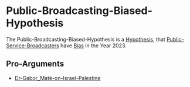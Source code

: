 # Public-Broadcasting-Biased-Hypothesis

The Public-Broadcasting-Biased-Hypothesis is a [Hypothesis](600028.md), that [Public-Service-Broadcasters](191000003.md) have [Bias](41010011.md) in the Year 2023.

## Pro-Arguments

- [Dr-Gabor_Maté-on-Israel-Palestine](193000000.md)
